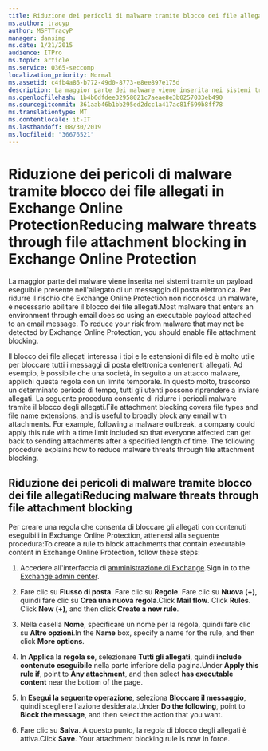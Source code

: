 ```yaml
---
title: Riduzione dei pericoli di malware tramite blocco dei file allegati in Exchange Online Protection
ms.author: tracyp
author: MSFTTracyP
manager: dansimp
ms.date: 1/21/2015
audience: ITPro
ms.topic: article
ms.service: O365-seccomp
localization_priority: Normal
ms.assetid: c4fb4a86-b772-49d0-8773-e8ee897e175d
description: La maggior parte dei malware viene inserita nei sistemi tramite un payload eseguibile presente nell'allegato di un messaggio di posta elettronica. Per ridurre il rischio che Exchange Online Protection non riconosca un malware, è necessario abilitare il blocco dei file allegati.
ms.openlocfilehash: 1b4b6dfdee32958021c7aeae8e3b0257033eb490
ms.sourcegitcommit: 361aab46b1bb295ed2dcc1a417ac81f699b8ff78
ms.translationtype: MT
ms.contentlocale: it-IT
ms.lasthandoff: 08/30/2019
ms.locfileid: "36676521"
---
```

# <a name="reducing-malware-threats-through-file-attachment-blocking-in-exchange-online-protection"></a><span data-ttu-id="5efb7-104">Riduzione dei pericoli di malware tramite blocco dei file allegati in Exchange Online Protection</span><span class="sxs-lookup"><span data-stu-id="5efb7-104">Reducing malware threats through file attachment blocking in Exchange Online Protection</span></span>

<span data-ttu-id="5efb7-p102">La maggior parte dei malware viene inserita nei sistemi tramite un payload eseguibile presente nell'allegato di un messaggio di posta elettronica. Per ridurre il rischio che Exchange Online Protection non riconosca un malware, è necessario abilitare il blocco dei file allegati.</span><span class="sxs-lookup"><span data-stu-id="5efb7-p102">Most malware that enters an environment through email does so using an executable payload attached to an email message. To reduce your risk from malware that may not be detected by Exchange Online Protection, you should enable file attachment blocking.</span></span>
  
<span data-ttu-id="5efb7-p103">Il blocco dei file allegati interessa i tipi e le estensioni di file ed è molto utile per bloccare tutti i messaggi di posta elettronica contenenti allegati. Ad esempio, è possibile che una società, in seguito a un attacco malware, applichi questa regola con un limite temporale. In questo molto, trascorso un determinato periodo di tempo, tutti gli utenti possono riprendere a inviare allegati. La seguente procedura consente di ridurre i pericoli malware tramite il blocco degli allegati.</span><span class="sxs-lookup"><span data-stu-id="5efb7-p103">File attachment blocking covers file types and file name extensions, and is useful to broadly block any email with attachments. For example, following a malware outbreak, a company could apply this rule with a time limit included so that everyone affected can get back to sending attachments after a specified length of time. The following procedure explains how to reduce malware threats through file attachment blocking.</span></span>
  
## <a name="reducing-malware-threats-through-file-attachment-blocking"></a><span data-ttu-id="5efb7-110">Riduzione dei pericoli di malware tramite blocco dei file allegati</span><span class="sxs-lookup"><span data-stu-id="5efb7-110">Reducing malware threats through file attachment blocking</span></span>

<span data-ttu-id="5efb7-111">Per creare una regola che consenta di bloccare gli allegati con contenuti eseguibili in Exchange Online Protection, attenersi alla seguente procedura:</span><span class="sxs-lookup"><span data-stu-id="5efb7-111">To create a rule to block attachments that contain executable content in Exchange Online Protection, follow these steps:</span></span>
  
1. <span data-ttu-id="5efb7-112">Accedere all'interfaccia di [amministrazione di Exchange](../exchange-admin-center-in-exchange-online-protection-eop.md).</span><span class="sxs-lookup"><span data-stu-id="5efb7-112">Sign in to the [Exchange admin center](../exchange-admin-center-in-exchange-online-protection-eop.md).</span></span>

2. <span data-ttu-id="5efb7-p104">Fare clic su **Flusso di posta**. Fare clic su **Regole**. Fare clic su **Nuova (+)**, quindi fare clic su **Crea una nuova regola**.</span><span class="sxs-lookup"><span data-stu-id="5efb7-p104">Click **Mail flow**. Click **Rules**. Click **New (+)**, and then click **Create a new rule**.</span></span>

3. <span data-ttu-id="5efb7-116">Nella casella **Nome**, specificare un nome per la regola, quindi fare clic su **Altre opzioni**.</span><span class="sxs-lookup"><span data-stu-id="5efb7-116">In the **Name** box, specify a name for the rule, and then click **More options**.</span></span>

4. <span data-ttu-id="5efb7-117">In **Applica la regola se**, selezionare **Tutti gli allegati**, quindi **include contenuto eseguibile** nella parte inferiore della pagina.</span><span class="sxs-lookup"><span data-stu-id="5efb7-117">Under **Apply this rule if**, point to **Any attachment**, and then select **has executable content** near the bottom of the page.</span></span>

5. <span data-ttu-id="5efb7-118">In **Esegui la seguente operazione**, seleziona **Bloccare il messaggio**, quindi scegliere l'azione desiderata.</span><span class="sxs-lookup"><span data-stu-id="5efb7-118">Under **Do the following**, point to **Block the message**, and then select the action that you want.</span></span>

6. <span data-ttu-id="5efb7-p105">Fare clic su **Salva**. A questo punto, la regola di blocco degli allegati è attiva.</span><span class="sxs-lookup"><span data-stu-id="5efb7-p105">Click **Save**. Your attachment blocking rule is now in force.</span></span>
